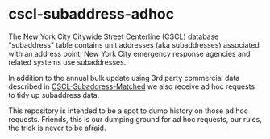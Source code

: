 # cscl-subaddress-adhoc

The New York City Citywide Street Centerline (CSCL) database "subaddress" table contains unit addresses (aka subaddresses) associated with an address point. New York City emergency response agencies and related systems use subaddresses.

In addition to the annual bulk update using 3rd party commercial data described in [CSCL-Subaddress-Matched](https://github.com/mattyschell/cscl-subaddress-matched) we also receive ad hoc requests to tidy up subaddress data.  

This repository is intended to be a spot to dump history on those ad hoc requests.  Friends, this is our dumping ground for ad hoc requests, our rules, the trick is never to be afraid.

